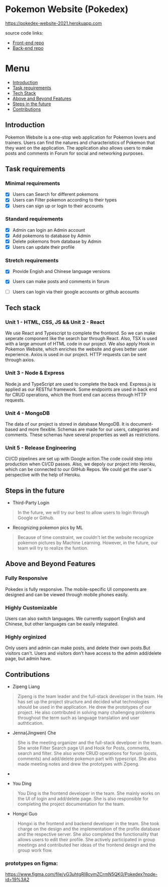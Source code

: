 # Pokemon Website (Pokedex)

https://pokedex-website-2021.herokuapp.com

source code links:
- [Front-end repo](https://github.com/zipengliang21/Pokedex.git) 
- [Back-end repo](https://github.com/zipengliang21/Pokedex-server.git)

# Menu
- [Introduction](#introduction)
- [Task requirements](#task-requirements)
- [Tech Stack](#tech-stack)
- [Above and Beyond Features](#above-and-beyond-features)
- [Steps in the future](#steps-in-the-future)
- [Contributions](#contributions)


## Introduction
Pokemon Website is a one-stop web application for Pokemon lovers and trainers. Users can find the natures and characteristics of Pokemon that they want on the application. The application also allows users to make posts and comments in Forum for social and networking purposes.

 
## Task requirements
### Minimal requirements
  - [x] Users can Search for different pokemons
  - [x] Users can Filter pokemon according to their types
  - [x] Users can sign up or login to their accounts
      
 ### Standard requirements
  - [x] Admin can login an Admin account
  - [x] Add pokemons to database by Admin
  - [x] Delete pokemons from database by Admin
  - [x] Users can update their profile
 
 ### Stretch requirements
  - [x] Provide Engish and Chinese language versions
  - [x] Users can make posts and comments in forum
  - [ ] Users can login via their google accounts or github accounts


## Tech stack

### Unit 1 - HTML, CSS, JS && Unit 2 - React

We use React and Typescript to complete the frontend. So we can make seperate component like the search bar through React. Also, TSX is used with a large amount of HTML code in our project.
We also apply Hook in Pokemon Website, which enriches the website and gives better user experience.
Axios is used in our project. HTTP requests can be sent through axios.


### Unit 3 - Node & Express

Node.js and TypeScript are used to complete the back end. Express.js is applied as our RESTful framework. Some endpoints are used in back end for CRUD operations, which the front end can access through HTTP requests.

### Unit 4 - MongoDB

The data of our project is stored in database MongoDB. It is document-based and more flexible. Schemas are made for our users, categories and comments. These schemas have several properties as well as restrictions.

### Unit 5 - Release Engineering
CI/CD pipelines are set up with Google action.The code could step into production when CI/CD passes. Also, we depoly our project into Heroku, which can be connected to our GitHub Repos. We could get the user's perspective with the help of Heroku.

## Steps in the future
- Third-Party Login

> In the future, we will try our best to allow users to login through Google or Github.

- Recognizing pokemon pics by ML

> Because of time constraint, we couldn't let the website recognize pokemon pictures by Machine Learning. However, in the future, our team will try to realize the funtion.


## Above and Beyond Features


### Fully Responsive
Pokedex is fully responsive. The mobile-specific UI components are designed and can be viewed through mobile phones easily.

### Highly Customizable
Users can also switch languages. We currently support English and Chinese, but other languages can be easily integrated.

### Highly orginized
Only users and admin can make posts, and delete their own posts.But visitors can't. Users and visitors don't have access to the admin add/delete page, but admin have.


## Contributions
- Zipeng Liang

> Zipeng is the team leader and the full-stack developer in the team. He has set up the project structure and decided what technologies should be used in the application. He drew the prototypes of our project. He also contributed in solving many challenging problems throughout the term such as language translation and user authtication.

- Jenna(Jingwen) Che

> She is the meeting organizer and the full-stack develpoer in the team. She wrote Filter Search page UI and Hook for Posts, comments, search and filter. She also wrote CRUD operations for forum (posts, comments) and add/delete pokemon part with typescript. She also made meeting notes and drew the prototypes with Zipeng.

- 

> 
- You Ding

> You Ding is the frontend developer in the team. She mainly works on the UI of login and add/delete page. She is also responsible for completing the project documentation for the team.

- Hongxi Guo

> Hongxi is the frontend and backend developer in the team. She took charge on the design and the implementation of the profile database and the respective server. She also completed the functionality that allows users to edit their profile. She actively participated in group meetings and contributed her ideas of the frontend design and the group work flow.
  
  
 ### prototypes on figma:
 https://www.figma.com/file/yG3uhtgRI8cvmZCrmN5QK0/Pokedex?node-id=19%3A2


